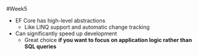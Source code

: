 #Week5 
- EF Core has high-level abstractions
	- Like LINQ support and automatic change tracking
- Can significantly speed up development
	- Great choice **if you want to focus on application logic rather than SQL queries**